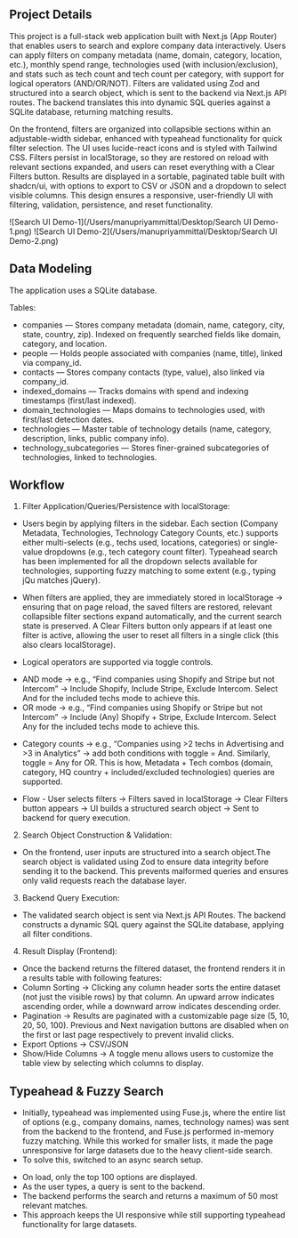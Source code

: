 ## Project Details
This project is a full-stack web application built with Next.js (App Router) that enables users to search and explore company data interactively. Users can apply filters on company metadata (name, domain, category, location, etc.), monthly spend range, technologies used (with inclusion/exclusion), and stats such as tech count and tech count per category, with support for logical operators (AND/OR/NOT). Filters are validated using Zod and structured into a search object, which is sent to the backend via Next.js API routes. The backend translates this into dynamic SQL queries against a SQLite database, returning matching results.

On the frontend, filters are organized into collapsible sections within an adjustable-width sidebar, enhanced with typeahead functionality for quick filter selection. The UI uses lucide-react icons and is styled with Tailwind CSS. Filters persist in localStorage, so they are restored on reload with relevant sections expanded, and users can reset everything with a Clear Filters button. Results are displayed in a sortable, paginated table built with shadcn/ui, with options to export to CSV or JSON and a dropdown to select visible columns. This design ensures a responsive, user-friendly UI with filtering, validation, persistence, and reset functionality.

![Search UI Demo-1](/Users/manupriyammittal/Desktop/Search UI Demo-1.png)
![Search UI Demo-2](/Users/manupriyammittal/Desktop/Search UI Demo-2.png)

## Data Modeling

The application uses a SQLite database.

Tables:
* companies — Stores company metadata (domain, name, category, city, state, country, zip). Indexed on frequently searched fields like domain, category, and location.
* people — Holds people associated with companies (name, title), linked via company_id.
* contacts — Stores company contacts (type, value), also linked via company_id.
* indexed_domains — Tracks domains with spend and indexing timestamps (first/last indexed).
* domain_technologies — Maps domains to technologies used, with first/last detection dates.
* technologies — Master table of technology details (name, category, description, links, public company info).
* technology_subcategories — Stores finer-grained subcategories of technologies, linked to technologies.

## Workflow

1. Filter Application/Queries/Persistence with localStorage:

* Users begin by applying filters in the sidebar. Each section (Company Metadata, Technologies, Technology Category Counts, etc.) supports either multi-selects (e.g., techs used, locations, categories) or single-value dropdowns (e.g., tech category count filter). Typeahead search has been implemented for all the dropdown selects available for technologies, supporting fuzzy matching to some extent (e.g., typing jQu matches jQuery).
* When filters are applied, they are immediately stored in localStorage → ensuring that on page reload, the saved filters are restored, relevant collapsible filter sections expand automatically, and the current search state is preserved. A Clear Filters button only appears if at least one filter is active, allowing the user to reset all filters in a single click (this also clears localStorage).

* Logical operators are supported via toggle controls.
- AND mode → e.g., “Find companies using Shopify and Stripe but not Intercom” → Include Shopify, Include Stripe, Exclude Intercom. Select And for the included techs mode to achieve this.
- OR mode → e.g., “Find companies using Shopify or Stripe but not Intercom” → Include (Any) Shopify + Stripe, Exclude Intercom. 
Select Any for the included techs mode to achieve this.

* Category counts → e.g., “Companies using >2 techs in Advertising and >3 in Analytics” → add both conditions with toggle = And. Similarly, toggle = Any for OR. This is how, Metadata + Tech combos (domain, category, HQ country + included/excluded technologies) queries are supported.

* Flow - User selects filters → Filters saved in localStorage → Clear Filters button appears → UI builds a structured search object → Sent to backend for query execution.

2. Search Object Construction & Validation:

* On the frontend, user inputs are structured into a search object.The search object is validated using Zod to ensure data integrity before sending it to the backend.
This prevents malformed queries and ensures only valid requests reach the database layer.

3. Backend Query Execution:

* The validated search object is sent via Next.js API Routes. The backend constructs a dynamic SQL query against the SQLite database, applying all filter conditions.

4. Result Display (Frontend):

* Once the backend returns the filtered dataset, the frontend renders it in a results table with following features:
* Column Sorting → Clicking any column header sorts the entire dataset (not just the visible rows) by that column. An upward arrow indicates ascending order, while a downward arrow indicates descending order.
* Pagination → Results are paginated with a customizable page size (5, 10, 20, 50, 100). Previous and Next navigation buttons are disabled when on the first or last page respectively to prevent invalid clicks.
* Export Options → CSV/JSON
* Show/Hide Columns → A toggle menu allows users to customize the table view by selecting which columns to display.

## Typeahead & Fuzzy Search

* Initially, typeahead was implemented using Fuse.js, where the entire list of options (e.g., company domains, names, technology names) was sent from the backend to the frontend, and Fuse.js performed in-memory fuzzy matching. While this worked for smaller lists, it made the page unresponsive for large datasets due to the heavy client-side search.
* To solve this, switched to an async search setup.
- On load, only the top 100 options are displayed.
- As the user types, a query is sent to the backend.
- The backend performs the search and returns a maximum of 50 most relevant matches.
- This approach keeps the UI responsive while still supporting typeahead functionality for large datasets.